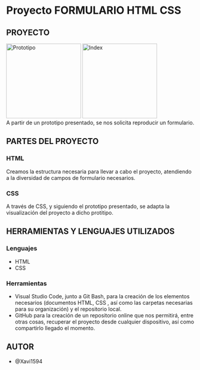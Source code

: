 # Proyecto FORMULARIO HTML CSS
## PROYECTO
<a href="http://johnnyramirez.es/f5/FORMULARIO-HTML-CSS/prototipo.jpg" target="_blank"><img src="http://johnnyramirez.es/f5/FORMULARIO-HTML-CSS/prototipo.jpg" alt="Prototipo" width="200"></a>
<a href="http://johnnyramirez.es/f5/FORMULARIO-HTML-CSS/index.jpg" target="_blank"><img src="http://johnnyramirez.es/f5/FORMULARIO-HTML-CSS/index.jpg" alt="Index" width="200"></a>   
A partir de un prototipo presentado, se nos solicita reproducir un formulario.
## PARTES DEL PROYECTO
### HTML
Creamos la estructura necesaria para llevar a cabo el proyecto, atendiendo a la diversidad de campos de formulario necesarios.
### CSS
A través de CSS, y siguiendo el prototipo presentado, se adapta la visualización del proyecto a dicho protitipo.
## HERRAMIENTAS Y LENGUAJES UTILIZADOS
### Lenguajes
- HTML
- CSS
### Herramientas
- Visual Studio Code, junto a Git Bash, para la creación de los elementos necesarios (documentos HTML, CSS , así como las carpetas necesarias para su organización) y el repositorio local.
- GitHub para la creación de un repositorio online que nos permitirá, entre otras cosas, recuperar el proyecto desde cualquier dispositivo, así como compartirlo llegado el momento.
## AUTOR
- @Xavi1594
